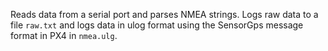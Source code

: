 Reads data from a serial port and parses NMEA strings. Logs raw data to a file `raw.txt` and logs data in ulog format using the SensorGps message format in PX4 in `nmea.ulg`.